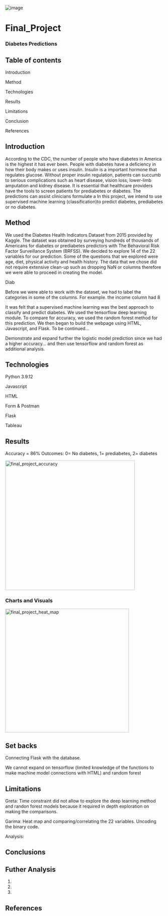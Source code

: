 ![image](https://user-images.githubusercontent.com/111452227/217908785-8b81c481-f065-4008-8b1f-779e353147df.jpeg)









# Final_Project

### Diabetes Predictions

## Table of contents

Introduction

Method

Technologies

Results

Limitations

Conclusion

References

## Introduction

According to the CDC, the number of people who have diabetes in America is the highest it has ever been. People with diabetes have a deficiency in how their body makes or uses insulin.  Insulin is a important hormone that regulates glucose.  Without proper insulin regulation, patients can succumb to serious complications such as heart disease, vision loss, lower-limb amputation and kidney disease.  It is essential that healthcare providers have the tools to screen patients for prediabetes or diabetes.  The predictions can assist clinicians formulate a   In this project, we intend to use supervised machine learning (classification)to predict diabetes, prediabetes or no diabetes. 

## Method

We used the Diabetes Health Indicators Dataset from 2015 provided by Kaggle. The dataset was obtained by surveying hundreds of thousands of Americans for diabetes or prediabetes predictors with The Behavioral Risk Factor Surveillance System (BRFSS).  We decided to explore 14 of the 22 variables for our prediction. Some of the questions that we explored were age, diet, physical activity and health history.  The data that we chose did not require extensive clean-up such as dropping NaN or columns therefore we were able to proceed in creating the model.  

Diab

Before we were able to work with the dataset, we had to label the categories in some of the columns.  For example.  the income column had 8 

It was felt that a supervised machine learning was the best approach to classify and predict diabetes.  We used the tensorflow deep learning module. To compare for accuracy, we used the random forest method for this prediction.  We then began to build the webpage using HTML, Javascript, and Flask. To be continued...

Demonstrate and expand further the logistic model prediction since we had a higher accuracy... and then use tensorflow and random forest as additional analysis.   



## Technologies

Python 3.9.12

Javascript

HTML

Form & Postman

Flask

Tableau

## Results 

Accuracy = 86%
Outcomes:  0= No diabetes, 1= prediabetes, 2= diabetes

<img width="412" alt="final_project_accuracy" src="https://user-images.githubusercontent.com/111452227/217992937-c9cc6488-2c6c-4f40-b820-f23452b06e8f.png">


### Charts and Visuals

<img width="393" alt="final_project_heat_map" src="https://user-images.githubusercontent.com/111452227/217992791-795d00aa-5aba-4526-a182-63156919e816.png">

## Set backs

Connecting Flask with the database. 

We cannot expand on tensorflow (limited knowledge of the functions to make machine model connections with HTML) and random forest 

## Limitations

Greta: Time constraint did not allow to explore the deep learning method and randon forest models because it required in depth exploration on making the comparisons.  

Garima:  Heat map and comparing/correlating the 22 variables. Uncoding the binary code.  


Analysis: 

## Conclusions


## Futher Analysis

1.
2.
3.


## References



